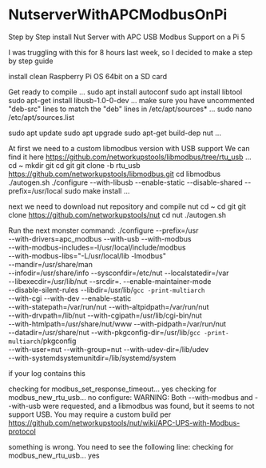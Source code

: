 # NutserverWithAPCModbusOnPi
Step by Step install Nut Server with APC USB Modbus Support on a Pi 5

I was truggling with this for 8 hours last week, so I decided to make a step by step guide

install clean Raspberry Pi OS 64bit on a SD card

Get ready to compile
...
sudo apt install autoconf 
sudo apt install libtool
sudo apt-get install libusb-1.0-0-dev
...
make sure you have uncommented "deb-src" lines to match the "deb" lines in /etc/apt/sources*
...
sudo nano /etc/apt/sources.list

sudo apt update
sudo apt upgrade
sudo apt-get build-dep nut
...


At first we need to a custom libmodbus version with USB support
We can find it here
https://github.com/networkupstools/libmodbus/tree/rtu_usb
...
cd ~
mkdir git
cd git
git clone -b rtu_usb https://github.com/networkupstools/libmodbus.git
cd libmodbus
./autogen.sh
./configure --with-libusb --enable-static --disable-shared --prefix=/usr/local
sudo make install
...

next we need to download nut repository and compile nut
cd ~
cd git
git clone https://github.com/networkupstools/nut
cd nut
./autogen.sh

Run the next monster command:
./configure --prefix=/usr \
 --with-drivers=apc_modbus --with-usb --with-modbus \
 --with-modbus-includes=-I/usr/local/include/modbus \
 --with-modbus-libs="-L/usr/local/lib -lmodbus" \
 --mandir=/usr/share/man \
 --infodir=/usr/share/info --sysconfdir=/etc/nut --localstatedir=/var \
 --libexecdir=/usr/lib/nut --srcdir=. --enable-maintainer-mode \
 --disable-silent-rules --libdir=/usr/lib/`gcc -print-multiarch` \
 --with-cgi --with-dev --enable-static \
 --with-statepath=/var/run/nut --with-altpidpath=/var/run/nut \
 --with-drvpath=/lib/nut --with-cgipath=/usr/lib/cgi-bin/nut \
 --with-htmlpath=/usr/share/nut/www --with-pidpath=/var/run/nut \
 --datadir=/usr/share/nut --with-pkgconfig-dir=/usr/lib/`gcc -print-multiarch`/pkgconfig \
 --with-user=nut --with-group=nut --with-udev-dir=/lib/udev \
 --with-systemdsystemunitdir=/lib/systemd/system

if your log contains this

checking for modbus_set_response_timeout... yes
checking for modbus_new_rtu_usb... no
configure: WARNING: Both --with-modbus and --with-usb were requested, and a libmodbus was found, but it seems to not support USB. You may require a custom build per https://github.com/networkupstools/nut/wiki/APC-UPS-with-Modbus-protocol

something is wrong.
You need to see the following line:
checking for modbus_new_rtu_usb... yes




